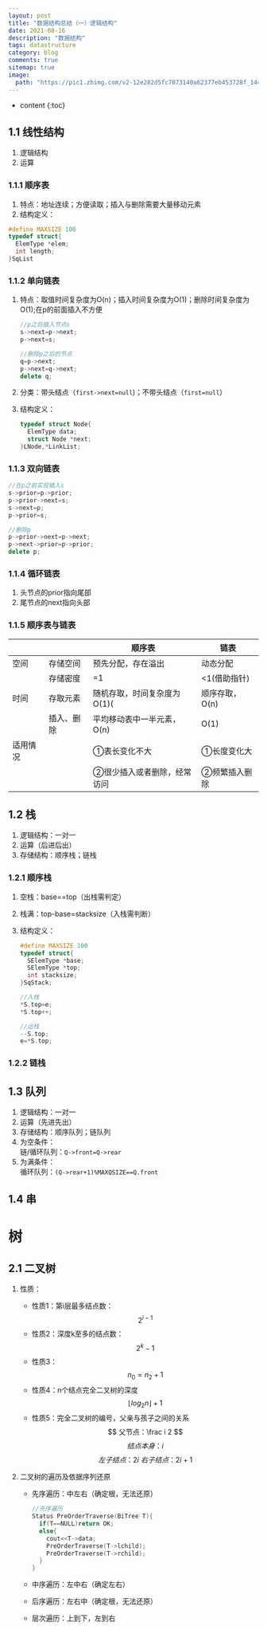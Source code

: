 ```yaml
---
layout: post
title: "数据结构总结（一）逻辑结构"
date: 2021-08-16
description: "数据结构"
tags: datastructure
category: blog
comments: true
sitemap: true
image:
  path: "https://pic1.zhimg.com/v2-12e282d5fc7073140a62377eb453728f_1440w.jpg?source=172ae18b"
---
```

* content
{:toc}

## 1.1 线性结构

1. 逻辑结构
2. 运算

### 1.1.1 顺序表

1. 特点：地址连续；方便读取；插入与删除需要大量移动元素
2. 结构定义：

```cpp
#define MAXSIZE 100
typedef struct{
  ElemType *elem;
  int length;
}SqList
```

### 1.1.2 单向链表

1. 特点：取值时间复杂度为O(n)；插入时间复杂度为O(1)；删除时间复杂度为O(1);在p的前面插入不方便

    ```cpp
    //p之后插入节点s
    s->next=p->next;
    p->next=s;

    //删除p之后的节点
    q=p->next;
    p->next=q->next;
    delete q;
    ```

2. 分类：带头结点（`first->next=null`)；不带头结点（`first=null`）
3. 结构定义：

    ```cpp
    typedef struct Node{
      ElemType data;
      struct Node *next;
    }LNode,*LinkList;
    ```

### 1.1.3 双向链表

```cpp
//在p之前实现插入s
s->prior=p->prior;
p->prior->next=s;
s->next=p;
p->prior=s;

//删除p
p->prior->next=p->next;
p->next->prior=p->prior;
delete p;
```

### 1.1.4 循环链表

1. 头节点的prior指向尾部  
2. 尾节点的next指向头部

### 1.1.5 顺序表与链表

|||顺序表|链表|
|----|----|----|----|
|空间|存储空间|预先分配，存在溢出|动态分配|
||存储密度|=1|<1(借助指针)|
|时间|存取元素|随机存取，时间复杂度为O(1)(|顺序存取，O(n)|
||插入、删除|平均移动表中一半元素，O(n)|O(1)|
|适用情况||①表长变化不大|①长度变化大
|||②很少插入或者删除，经常访问|②频繁插入删除

## 1.2 栈

1. 逻辑结构：一对一
2. 运算（后进后出）
3. 存储结构：顺序栈；链栈

### 1.2.1 顺序栈

1. 空栈：base==top（出栈需判定）
2. 栈满：top-base=stacksize（入栈需判断）
3. 结构定义：

    ```cpp
    #define MAXSIZE 100
    typedef struct{
      SElemType *base;
      SElemType *top;
      int stacksize;
    }SqStack;

    //入栈
    *S.top=e;
    *S.top++;

    //出栈
    --S.top;
    e=*S.top;
    ```

### 1.2.2 链栈

## 1.3 队列

1. 逻辑结构：一对一
2. 运算（先进先出）
3. 存储结构：顺序队列；链队列
4. 为空条件：  
链/循环队列：`Q->front=Q->rear`  
5. 为满条件：  
循环队列：`(Q->rear+1)%MAXQSIZE==Q.front`

## 1.4 串

# 树

## 2.1 二叉树

1. 性质：

    * 性质1：第i层最多结点数：$$ 2^{i-1} $$
    * 性质2：深度k至多的结点数：$$ 2^k-1 $$
    * 性质3：$$ n_0=n_2+1 $$
    * 性质4：n个结点完全二叉树的深度 $$ \lfloor log_2n \rfloor +1 $$
    * 性质5：完全二叉树的编号，父亲与孩子之间的关系 $$ 父节点：\frac i 2 $$ $$ 结点本身：i $$ $$ 左子结点：2i \ 右子结点：2i+1 $$

2. 二叉树的遍历及依据序列还原

    * 先序遍历：中左右（确定根，无法还原）

      ```cpp
      //先序遍历
      Status PreOrderTraverse(BiTree T){
        if(T==NULL)return OK;
        else{
          cout<<T->data;
          PreOrderTraverse(T->lchild);
          PreOrderTraverse(T->rchild);
        }
      }
      ```

    * 中序遍历：左中右（确定左右）
    * 后序遍历：左右中（确定根，无法还原）
    * 层次遍历：上到下，左到右